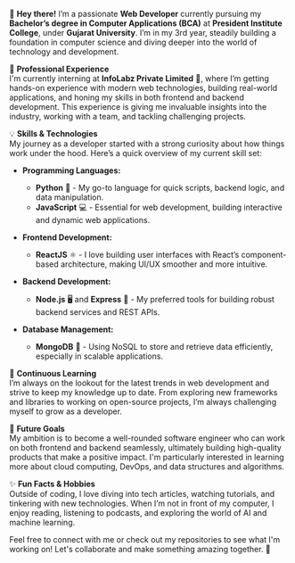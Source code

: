 
👋 **Hey there!** I’m a passionate **Web Developer** currently pursuing my **Bachelor’s degree in Computer Applications (BCA)** at **President Institute College**, under **Gujarat University**. I’m in my 3rd year, steadily building a foundation in computer science and diving deeper into the world of technology and development.

🚀 **Professional Experience**  
I'm currently interning at **InfoLabz Private Limited** 🏢, where I’m getting hands-on experience with modern web technologies, building real-world applications, and honing my skills in both frontend and backend development. This experience is giving me invaluable insights into the industry, working with a team, and tackling challenging projects.

💡 **Skills & Technologies**  
My journey as a developer started with a strong curiosity about how things work under the hood. Here’s a quick overview of my current skill set:

- **Programming Languages:**  
  - **Python** 🐍 - My go-to language for quick scripts, backend logic, and data manipulation.  
  - **JavaScript** 💻 - Essential for web development, building interactive and dynamic web applications.

- **Frontend Development:**  
  - **ReactJS** ⚛️ - I love building user interfaces with React’s component-based architecture, making UI/UX smoother and more intuitive.

- **Backend Development:**  
  - **Node.js** 🖥️ and **Express** 🚀 - My preferred tools for building robust backend services and REST APIs.

- **Database Management:**  
  - **MongoDB** 🍃 - Using NoSQL to store and retrieve data efficiently, especially in scalable applications.

🌱 **Continuous Learning**  
I’m always on the lookout for the latest trends in web development and strive to keep my knowledge up to date. From exploring new frameworks and libraries to working on open-source projects, I’m always challenging myself to grow as a developer.

🎯 **Future Goals**  
My ambition is to become a well-rounded software engineer who can work on both frontend and backend seamlessly, ultimately building high-quality products that make a positive impact. I'm particularly interested in learning more about cloud computing, DevOps, and data structures and algorithms.

✨ **Fun Facts & Hobbies**  
Outside of coding, I love diving into tech articles, watching tutorials, and tinkering with new technologies. When I’m not in front of my computer, I enjoy reading, listening to podcasts, and exploring the world of AI and machine learning.

Feel free to connect with me or check out my repositories to see what I'm working on! Let's collaborate and make something amazing together. 🌟

